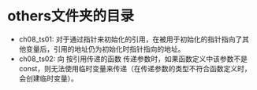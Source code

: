 # others文件夹的目录
- ch08_ts01: 对于通过指针来初始化的引用，在被用于初始化的指针指向了其他变量后，引用的地址仍为初始化时指针指向的地址。
- ch08_ts02: 向 按引用传递的函数 传递参数时，如果函数定义中该参数不是const，则无法使用临时变量来传递（在传递参数的类型不符合函数定义时，会创建临时变量）。
